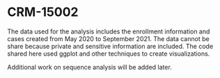 # CRM-15002
The data used for the analysis includes the enrollment information and cases created from May 2020 to September 2021. 
The data cannot be share because private and sensitive information are included. 
The code shared here used ggplot and other techniques to create visualizations. 

Additional work on sequence analysis will be added later. 
